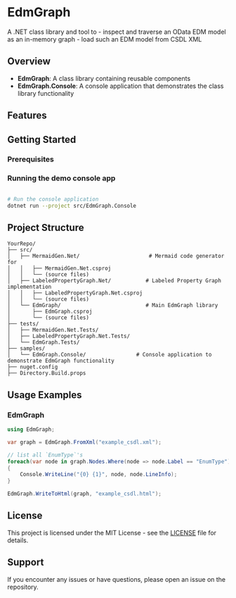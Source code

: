 # EdmGraph

A .NET class library and tool to 
    - inspect and traverse an OData EDM model as an in-memory graph
    - load such an EDM model from CSDL XML

## Overview


- **EdmGraph**: A class library containing reusable components
- **EdmGraph.Console**: A console application that demonstrates the class library functionality

## Features


## Getting Started

### Prerequisites


### Running the demo console app

```bash

# Run the console application
dotnet run --project src/EdmGraph.Console
```

## Project Structure

```
YourRepo/
├── src/
│   ├── MermaidGen.Net/                      # Mermaid code generator for
│   │   ├── MermaidGen.Net.csproj
│   │   └── (source files)
│   ├── LabeledPropertyGraph.Net/           # Labeled Property Graph implementation
│   │   ├── LabeledPropertyGraph.Net.csproj
│   │   └── (source files)
│   └── EdmGraph/                           # Main EdmGraph library
│       ├── EdmGraph.csproj
│       └── (source files)
├── tests/
│   ├── MermaidGen.Net.Tests/
│   ├── LabeledPropertyGraph.Net.Tests/
│   └── EdmGraph.Tests/
├── samples/
│   └── EdmGraph.Console/                # Console application to demonstrate EdmGraph functionality    
├── nuget.config
├── Directory.Build.props

```

## Usage Examples

### EdmGraph

```csharp
using EdmGraph;

var graph = EdmGraph.FromXml("example_csdl.xml");

// list all `EnumType`'s
foreach(var node in graph.Nodes.Where(node => node.Label == "EnumType")
{
    Console.WriteLine("{0} {1}", node, node.LineInfo);
}

EdmGraph.WriteToHtml(graph, "example_csdl.html");

```

## License

This project is licensed under the MIT License - see the [LICENSE](LICENSE) file for details.

## Support

If you encounter any issues or have questions, please open an issue on the repository.
